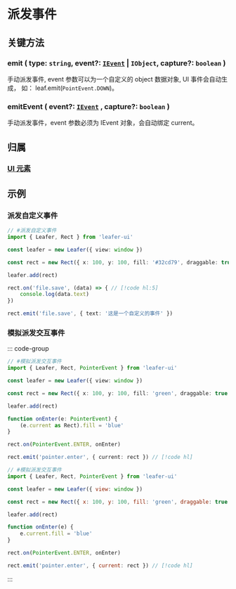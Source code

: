 # 派发事件

## 关键方法

### emit ( type: `string`, event?: [`IEvent`](/api/interfaces/IEvent.md) | `IObject`, capture?: `boolean` )

手动派发事件, event 参数可以为一个自定义的 object 数据对象, UI 事件会自动生成， 如： leaf.emit(`PointEvent.DOWN`)。

### emitEvent ( event?: [`IEvent`](/api/interfaces/IEvent.md) , capture?: `boolean` )

手动派发事件，event 参数必须为 IEvent 对象，会自动绑定 current。

## 归属

### [UI 元素](/reference/display/UI.md)

## 示例

### 派发自定义事件

```ts
// #派发自定义事件
import { Leafer, Rect } from 'leafer-ui'

const leafer = new Leafer({ view: window })

const rect = new Rect({ x: 100, y: 100, fill: '#32cd79', draggable: true })

leafer.add(rect)

rect.on('file.save', (data) => { // [!code hl:5]
    console.log(data.text)
})

rect.emit('file.save', { text: '这是一个自定义的事件' })
```

### 模拟派发交互事件

::: code-group
```ts
// #模拟派发交互事件
import { Leafer, Rect, PointerEvent } from 'leafer-ui'

const leafer = new Leafer({ view: window })

const rect = new Rect({ x: 100, y: 100, fill: 'green', draggable: true })

leafer.add(rect)

function onEnter(e: PointerEvent) {
    (e.current as Rect).fill = 'blue'
}

rect.on(PointerEvent.ENTER, onEnter)

rect.emit('pointer.enter', { current: rect }) // [!code hl]

```
```js
// #模拟派发交互事件
import { Leafer, Rect, PointerEvent } from 'leafer-ui'

const leafer = new Leafer({ view: window })

const rect = new Rect({ x: 100, y: 100, fill: 'green', draggable: true })

leafer.add(rect)

function onEnter(e) {
    e.current.fill = 'blue'
}

rect.on(PointerEvent.ENTER, onEnter)

rect.emit('pointer.enter', { current: rect }) // [!code hl]

```
:::
